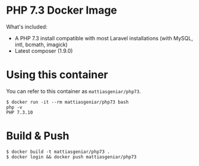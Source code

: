 # PHP 7.3 Docker Image

What's included:
- A PHP 7.3 install compatible with most Laravel installations (with MySQL, intl, bcmath, imagick)
- Latest composer (1.9.0)

# Using this container

You can refer to this container as `mattiasgeniar/php73`.

```
$ docker run -it --rm mattiasgeniar/php73 bash
php -v
PHP 7.3.10
```

# Build & Push

```
$ docker build -t mattiasgeniar/php73 .
$ docker login && docker push mattiasgeniar/php73
```